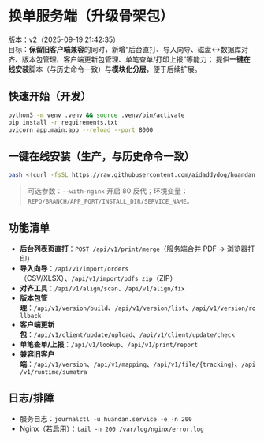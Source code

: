 # 换单服务端（升级骨架包）

版本：v2（2025-09-19 21:42:35）  
目标：**保留旧客户端兼容**的同时，新增“后台直打、导入向导、磁盘↔数据库对齐、版本包管理、客户端更新包管理、单笔查单/打印上报”等能力；
提供**一键在线安装**脚本（与历史命令一致）与**模块化分层**，便于后续扩展。

## 快速开始（开发）
```bash
python3 -m venv .venv && source .venv/bin/activate
pip install -r requirements.txt
uvicorn app.main:app --reload --port 8000
```

## 一键在线安装（生产，与历史命令一致）
```bash
bash <(curl -fsSL https://raw.githubusercontent.com/aidaddydog/huandan.server/main/scripts/bootstrap_online.sh)
```
> 可选参数：`--with-nginx` 开启 80 反代；环境变量：`REPO/BRANCH/APP_PORT/INSTALL_DIR/SERVICE_NAME`。

## 功能清单
- **后台列表页直打**：`POST /api/v1/print/merge`（服务端合并 PDF → 浏览器打印）
- **导入向导**：`/api/v1/import/orders`（CSV/XLSX）、`/api/v1/import/pdfs_zip`（ZIP）
- **对齐工具**：`/api/v1/align/scan`、`/api/v1/align/fix`
- **版本包管理**：`/api/v1/version/build`、`/api/v1/version/list`、`/api/v1/version/rollback`
- **客户端更新包**：`/api/v1/client/update/upload`、`/api/v1/client/update/check`
- **单笔查单/上报**：`/api/v1/lookup`、`/api/v1/print/report`
- **兼容旧客户端**：`/api/v1/version`、`/api/v1/mapping`、`/api/v1/file/{tracking}`、`/api/v1/runtime/sumatra`

## 日志/排障
- 服务日志：`journalctl -u huandan.service -e -n 200`
- Nginx（若启用）：`tail -n 200 /var/log/nginx/error.log`

